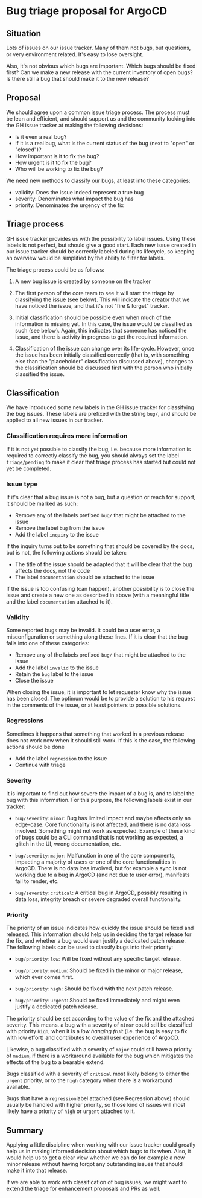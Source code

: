 # Bug triage proposal for ArgoCD

## Situation

Lots of issues on our issue tracker. Many of them not bugs, but questions,
or very environment related. It's easy to lose oversight.

Also, it's not obvious which bugs are important. Which bugs should be fixed
first? Can we make a new release with the current inventory of open bugs?
Is there still a bug that should make it to the new release?

## Proposal

We should agree upon a common issue triage process. The process must be lean
and efficient, and should support us and the community looking into the GH
issue tracker at making the following decisions:

* Is it even a real bug?
* If it is a real bug, what is the current status of the bug (next to "open" or "closed")?
* How important is it to fix the bug?
* How urgent is it to fix the bug?
* Who will be working to fix the bug?

We need new methods to classify our bugs, at least into these categories:

* validity: Does the issue indeed represent a true bug
* severity: Denominates what impact the bug has
* priority: Denominates the urgency of the fix

## Triage process

GH issue tracker provides us with the possibility to label issues. Using these
labels is not perfect, but should give a good start. Each new issue created in
our issue tracker should be correctly labeled during its lifecycle, so keeping
an overview would be simplified by the ability to filter for labels.

The triage process could be as follows:

1. A new bug issue is created by someone on the tracker

1. The first person of the core team to see it will start the triage by classifying
   the issue (see below). This will indicate the creator that we have noticed the
   issue, and that it's not "fire & forget" tracker.

1. Initial classification should be possible even when much of the information is
   missing yet. In this case, the issue would be classified as such (see below).
   Again, this indicates that someone has noticed the issue, and there is activity
   in progress to get the required information.

1. Classification of the issue can change over its life-cycle. However, once the
   issue has been initially classified correctly (that is, with something else than
   the "placeholder" classification discussed above), changes to the classification
   should be discussed first with the person who initially classified the issue.

## Classification

We have introduced some new labels in the GH issue tracker for classifying the
bug issues. These labels are prefixed with the string `bug/`, and should be
applied to all new issues in our tracker.

### Classification requires more information

If it is not yet possible to classify the bug, i.e. because more information is
required to correctly classify the bug, you should always set the label
`triage/pending` to make it clear that triage process has started but could not
yet be completed.

### Issue type

If it's clear that a bug issue is not a bug, but a question or reach for support,
it should be marked as such:

* Remove any of the labels prefixed `bug/` that might be attached to the issue
* Remove the label `bug` from the issue
* Add the label `inquiry` to the issue

If the inquiry turns out to be something that should be covered by the docs, but
is not, the following actions should be taken:

* The title of the issue should be adapted that it will be clear that the bug
  affects the docs, not the code
* The label `documentation` should be attached to the issue

If the issue is too confusing (can happen), another possibility is to close the
issue and create a new one as described in above (with a meaningful title and
the label `documentation` attached to it).

### Validity

Some reported bugs may be invalid. It could be a user error, a misconfiguration
or something along these lines. If it is clear that the bug falls into one of
these categories:

* Remove any of the labels prefixed `bug/` that might be attached to the issue
* Add the label `invalid` to the issue
* Retain the `bug` label to the issue
* Close the issue

When closing the issue, it is important to let requester know why the issue
has been closed. The optimum would be to provide a solution to his request
in the comments of the issue, or at least pointers to possible solutions.

### Regressions

Sometimes it happens that something that worked in a previous release does
not work now when it should still work. If this is the case, the following
actions should be done

* Add the label `regression` to the issue
* Continue with triage

### Severity

It is important to find out how severe the impact of a bug is, and to label
the bug with this information. For this purpose, the following labels exist
in our tracker:

* `bug/severity:minor`: Bug has limited impact and maybe affects only an
  edge-case. Core functionality is not affected, and there is no data loss
  involved. Something might not work as expected. Example of these kind of
  bugs could be a CLI command that is not working as expected, a glitch in
  the UI, wrong documentation, etc.

* `bug/severity:major`: Malfunction in one of the core components, impacting
  a majority of users or one of the core functionalities in ArgoCD. There is
  no data loss involved, but for example a sync is not working due to a bug
  in ArgoCD (and not due to user error), manifests fail to render, etc.

* `bug/severity:critical`: A critical bug in ArgoCD, possibly resulting in
  data loss, integrity breach or severe degraded overall functionality.

### Priority

The priority of an issue indicates how quickly the issue should be fixed and
released. This information should help us in deciding the target release for
the fix, and whether a bug would even justify a dedicated patch release. The
following labels can be used to classify bugs into their priority:

* `bug/priority:low`: Will be fixed without any specific target release.

* `bug/priority:medium`: Should be fixed in the minor or major release, which
  ever comes first.

* `bug/priority:high`: Should be fixed with the next patch release.

* `bug/priority:urgent`: Should be fixed immediately and might even justify a
  dedicated patch release.

The priority should be set according to the value of the fix and the attached
severity. This means. a bug with a severity of `minor` could still be classified
with priority `high`, when it is a *low hanging fruit* (i.e. the bug is easy to
fix with low effort) and contributes to overall user experience of ArgoCD.

Likewise, a bug classified with a severity of `major` could still have a
priority of `medium`, if there is a workaround available for the bug which
mitigates the effects of the bug to a bearable extend.

Bugs classified with a severity of `critical` most likely belong to either
the `urgent` priority, or to the `high` category when there is a workaround
available.

Bugs that have a `regression`label attached (see Regression above) should
usually be handled with higher priority, so those kind of issues will most
likely have a priority of `high` or `urgent` attached to it.

## Summary

Applying a little discipline when working with our issue tracker could greatly
help us in making informed decision about which bugs to fix when. Also, it
would help us to get a clear view whether we can do for example a new minor
release without having forgot any outstanding issues that should make it into
that release.

If we are able to work with classification of bug issues, we might want to
extend the triage for enhancement proposals and PRs as well.
